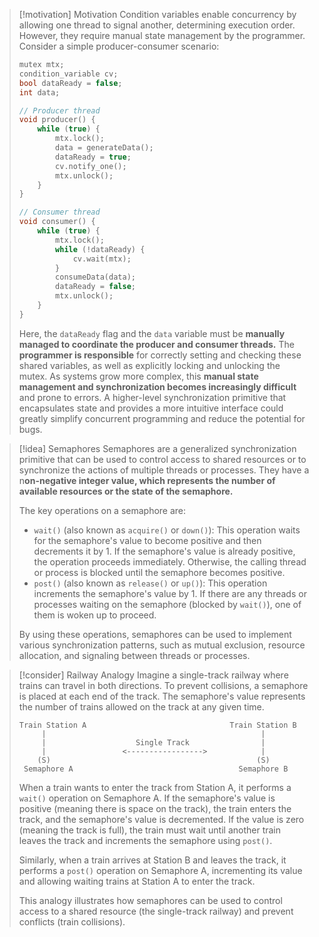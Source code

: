 > [!motivation] Motivation
> Condition variables enable concurrency by allowing one thread to signal another, determining execution order. However, they require manual state management by the programmer. Consider a simple producer-consumer scenario:
> ```cpp
> mutex mtx; 
> condition_variable cv;
> bool dataReady = false;
> int data;
> 
> // Producer thread
> void producer() {
>     while (true) {
>         mtx.lock();
>         data = generateData();
>         dataReady = true;
>         cv.notify_one();
>         mtx.unlock();
>     }
> }
> 
> // Consumer thread
> void consumer() {
>     while (true) {
>         mtx.lock();
>         while (!dataReady) {
>             cv.wait(mtx);
>         }
>         consumeData(data);
>         dataReady = false;
>         mtx.unlock();
>     }
> }
> ```
> Here, the `dataReady` flag and the `data` variable must be **manually managed to coordinate the producer and consumer threads.** The **programmer is responsible** for correctly setting and checking these shared variables, as well as explicitly locking and unlocking the mutex. As systems grow more complex, this **manual state management and synchronization becomes increasingly difficult** and prone to errors. A higher-level synchronization primitive that encapsulates state and provides a more intuitive interface could greatly simplify concurrent programming and reduce the potential for bugs.

> [!idea] Semaphores
> Semaphores are a generalized synchronization primitive that can be used to control access to shared resources or to synchronize the actions of multiple threads or processes. They have a n**on-negative integer value, which represents the number of available resources or the state of the semaphore.**
> 
> The key operations on a semaphore are:
> - `wait()` (also known as `acquire()` or `down()`): This operation waits for the semaphore's value to become positive and then decrements it by 1. If the semaphore's value is already positive, the operation proceeds immediately. Otherwise, the calling thread or process is blocked until the semaphore becomes positive.
> - `post()` (also known as `release()` or `up()`): This operation increments the semaphore's value by 1. If there are any threads or processes waiting on the semaphore (blocked by `wait()`), one of them is woken up to proceed.
> 
> By using these operations, semaphores can be used to implement various synchronization patterns, such as mutual exclusion, resource allocation, and signaling between threads or processes.

> [!consider] Railway Analogy
> Imagine a single-track railway where trains can travel in both directions. To prevent collisions, a semaphore is placed at each end of the track. The semaphore's value represents the number of trains allowed on the track at any given time.
> 
> ```
> Train Station A                                Train Station B
>      |                                                |
>      |                    Single Track                |
>      |                 <----------------->            |
>     (S)                                              (S)
>  Semaphore A                                     Semaphore B
> ```
> 
> When a train wants to enter the track from Station A, it performs a `wait()` operation on Semaphore A. If the semaphore's value is positive (meaning there is space on the track), the train enters the track, and the semaphore's value is decremented. If the value is zero (meaning the track is full), the train must wait until another train leaves the track and increments the semaphore using `post()`.
> 
> Similarly, when a train arrives at Station B and leaves the track, it performs a `post()` operation on Semaphore A, incrementing its value and allowing waiting trains at Station A to enter the track.
> 
> This analogy illustrates how semaphores can be used to control access to a shared resource (the single-track railway) and prevent conflicts (train collisions).
